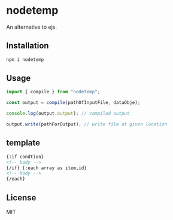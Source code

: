 # nodetemp

An alternative to ejs.

## Installation

```bash
npm i nodetemp
```

## Usage

```js
import { compile } from "nodetemp";

const output = compile(pathOfInputFile, dataObje);

console.log(output.output); // compiled output

output.write(pathForOutput); // write file at given location
```

## template

```html
{:if condtion}
<!-- body -->
{/if} {:each array as item,id}
<!-- body -->
{/each}
```

## License

MIT
